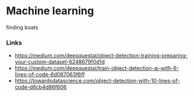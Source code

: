 # Machine learning
finding boats

### Links
- https://medium.com/deepquestai/object-detection-training-preparing-your-custom-dataset-6248679f0d1d
- https://medium.com/deepquestai/train-object-detection-ai-with-6-lines-of-code-6d087063f6ff
- https://towardsdatascience.com/object-detection-with-10-lines-of-code-d6cb4d86f606

